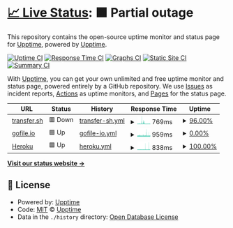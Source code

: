 # [📈 Live Status](https://upptime.github.io/upptime): <!--live status--> **🟧 Partial outage**

This repository contains the open-source uptime monitor and status page for [Upptime](https://upptime.js.org), powered by [Upptime](https://github.com/upptime/upptime).

[![Uptime CI](https://github.com/pavirp29/sitestatus/workflows/Uptime%20CI/badge.svg)](https://github.com/pavirp29/sitestatus/actions?query=workflow%3A%22Uptime+CI%22)
[![Response Time CI](https://github.com/pavirp29/sitestatus/workflows/Response%20Time%20CI/badge.svg)](https://github.com/pavirp29/sitestatus/actions?query=workflow%3A%22Response+Time+CI%22)
[![Graphs CI](https://github.com/pavirp29/sitestatus/workflows/Graphs%20CI/badge.svg)](https://github.com/pavirp29/sitestatus/actions?query=workflow%3A%22Graphs+CI%22)
[![Static Site CI](https://github.com/pavirp29/sitestatus/workflows/Static%20Site%20CI/badge.svg)](https://github.com/pavirp29/sitestatus/actions?query=workflow%3A%22Static+Site+CI%22)
[![Summary CI](https://github.com/pavirp29/sitestatus/workflows/Summary%20CI/badge.svg)](https://github.com/pavirp29/sitestatus/actions?query=workflow%3A%22Summary+CI%22)

With [Upptime](https://upptime.js.org), you can get your own unlimited and free uptime monitor and status page, powered entirely by a GitHub repository. We use [Issues](https://github.com/upptime/upptime/issues) as incident reports, [Actions](https://github.com/pavirp29/sitestatus/actions) as uptime monitors, and [Pages](https://upptime.github.io/upptime) for the status page.

<!--start: status pages-->
<!-- This summary is generated by Upptime (https://github.com/upptime/upptime) -->
<!-- Do not edit this manually, your changes will be overwritten -->
<!-- prettier-ignore -->
| URL | Status | History | Response Time | Uptime |
| --- | ------ | ------- | ------------- | ------ |
| <img alt="" src="https://favicons.githubusercontent.com/transfer.sh" height="13"> [transfer.sh](https://transfer.sh/) | 🟥 Down | [transfer-sh.yml](https://github.com/pavirp29/sitestatus/commits/HEAD/history/transfer-sh.yml) | <details><summary><img alt="Response time graph" src="./graphs/transfer-sh/response-time-week.png" height="20"> 769ms</summary><br><a href="https://pavirp29.github.io/sitestatus/history/transfer-sh"><img alt="Response time 572" src="https://img.shields.io/endpoint?url=https%3A%2F%2Fraw.githubusercontent.com%2Fpavirp29%2Fsitestatus%2FHEAD%2Fapi%2Ftransfer-sh%2Fresponse-time.json"></a><br><a href="https://pavirp29.github.io/sitestatus/history/transfer-sh"><img alt="24-hour response time 555" src="https://img.shields.io/endpoint?url=https%3A%2F%2Fraw.githubusercontent.com%2Fpavirp29%2Fsitestatus%2FHEAD%2Fapi%2Ftransfer-sh%2Fresponse-time-day.json"></a><br><a href="https://pavirp29.github.io/sitestatus/history/transfer-sh"><img alt="7-day response time 769" src="https://img.shields.io/endpoint?url=https%3A%2F%2Fraw.githubusercontent.com%2Fpavirp29%2Fsitestatus%2FHEAD%2Fapi%2Ftransfer-sh%2Fresponse-time-week.json"></a><br><a href="https://pavirp29.github.io/sitestatus/history/transfer-sh"><img alt="30-day response time 572" src="https://img.shields.io/endpoint?url=https%3A%2F%2Fraw.githubusercontent.com%2Fpavirp29%2Fsitestatus%2FHEAD%2Fapi%2Ftransfer-sh%2Fresponse-time-month.json"></a><br><a href="https://pavirp29.github.io/sitestatus/history/transfer-sh"><img alt="1-year response time 572" src="https://img.shields.io/endpoint?url=https%3A%2F%2Fraw.githubusercontent.com%2Fpavirp29%2Fsitestatus%2FHEAD%2Fapi%2Ftransfer-sh%2Fresponse-time-year.json"></a></details> | <details><summary><a href="https://pavirp29.github.io/sitestatus/history/transfer-sh">96.00%</a></summary><a href="https://pavirp29.github.io/sitestatus/history/transfer-sh"><img alt="All-time uptime 99.01%" src="https://img.shields.io/endpoint?url=https%3A%2F%2Fraw.githubusercontent.com%2Fpavirp29%2Fsitestatus%2FHEAD%2Fapi%2Ftransfer-sh%2Fuptime.json"></a><br><a href="https://pavirp29.github.io/sitestatus/history/transfer-sh"><img alt="24-hour uptime 71.97%" src="https://img.shields.io/endpoint?url=https%3A%2F%2Fraw.githubusercontent.com%2Fpavirp29%2Fsitestatus%2FHEAD%2Fapi%2Ftransfer-sh%2Fuptime-day.json"></a><br><a href="https://pavirp29.github.io/sitestatus/history/transfer-sh"><img alt="7-day uptime 96.00%" src="https://img.shields.io/endpoint?url=https%3A%2F%2Fraw.githubusercontent.com%2Fpavirp29%2Fsitestatus%2FHEAD%2Fapi%2Ftransfer-sh%2Fuptime-week.json"></a><br><a href="https://pavirp29.github.io/sitestatus/history/transfer-sh"><img alt="30-day uptime 99.01%" src="https://img.shields.io/endpoint?url=https%3A%2F%2Fraw.githubusercontent.com%2Fpavirp29%2Fsitestatus%2FHEAD%2Fapi%2Ftransfer-sh%2Fuptime-month.json"></a><br><a href="https://pavirp29.github.io/sitestatus/history/transfer-sh"><img alt="1-year uptime 99.01%" src="https://img.shields.io/endpoint?url=https%3A%2F%2Fraw.githubusercontent.com%2Fpavirp29%2Fsitestatus%2FHEAD%2Fapi%2Ftransfer-sh%2Fuptime-year.json"></a></details>
| <img alt="" src="https://favicons.githubusercontent.com/gofile.io" height="13"> [gofile.io](https://gofile.io/) | 🟩 Up | [gofile-io.yml](https://github.com/pavirp29/sitestatus/commits/HEAD/history/gofile-io.yml) | <details><summary><img alt="Response time graph" src="./graphs/gofile-io/response-time-week.png" height="20"> 959ms</summary><br><a href="https://pavirp29.github.io/sitestatus/history/gofile-io"><img alt="Response time 1043" src="https://img.shields.io/endpoint?url=https%3A%2F%2Fraw.githubusercontent.com%2Fpavirp29%2Fsitestatus%2FHEAD%2Fapi%2Fgofile-io%2Fresponse-time.json"></a><br><a href="https://pavirp29.github.io/sitestatus/history/gofile-io"><img alt="24-hour response time 1005" src="https://img.shields.io/endpoint?url=https%3A%2F%2Fraw.githubusercontent.com%2Fpavirp29%2Fsitestatus%2FHEAD%2Fapi%2Fgofile-io%2Fresponse-time-day.json"></a><br><a href="https://pavirp29.github.io/sitestatus/history/gofile-io"><img alt="7-day response time 959" src="https://img.shields.io/endpoint?url=https%3A%2F%2Fraw.githubusercontent.com%2Fpavirp29%2Fsitestatus%2FHEAD%2Fapi%2Fgofile-io%2Fresponse-time-week.json"></a><br><a href="https://pavirp29.github.io/sitestatus/history/gofile-io"><img alt="30-day response time 1043" src="https://img.shields.io/endpoint?url=https%3A%2F%2Fraw.githubusercontent.com%2Fpavirp29%2Fsitestatus%2FHEAD%2Fapi%2Fgofile-io%2Fresponse-time-month.json"></a><br><a href="https://pavirp29.github.io/sitestatus/history/gofile-io"><img alt="1-year response time 1043" src="https://img.shields.io/endpoint?url=https%3A%2F%2Fraw.githubusercontent.com%2Fpavirp29%2Fsitestatus%2FHEAD%2Fapi%2Fgofile-io%2Fresponse-time-year.json"></a></details> | <details><summary><a href="https://pavirp29.github.io/sitestatus/history/gofile-io">0.00%</a></summary><a href="https://pavirp29.github.io/sitestatus/history/gofile-io"><img alt="All-time uptime 20.85%" src="https://img.shields.io/endpoint?url=https%3A%2F%2Fraw.githubusercontent.com%2Fpavirp29%2Fsitestatus%2FHEAD%2Fapi%2Fgofile-io%2Fuptime.json"></a><br><a href="https://pavirp29.github.io/sitestatus/history/gofile-io"><img alt="24-hour uptime 0.00%" src="https://img.shields.io/endpoint?url=https%3A%2F%2Fraw.githubusercontent.com%2Fpavirp29%2Fsitestatus%2FHEAD%2Fapi%2Fgofile-io%2Fuptime-day.json"></a><br><a href="https://pavirp29.github.io/sitestatus/history/gofile-io"><img alt="7-day uptime 0.00%" src="https://img.shields.io/endpoint?url=https%3A%2F%2Fraw.githubusercontent.com%2Fpavirp29%2Fsitestatus%2FHEAD%2Fapi%2Fgofile-io%2Fuptime-week.json"></a><br><a href="https://pavirp29.github.io/sitestatus/history/gofile-io"><img alt="30-day uptime 20.85%" src="https://img.shields.io/endpoint?url=https%3A%2F%2Fraw.githubusercontent.com%2Fpavirp29%2Fsitestatus%2FHEAD%2Fapi%2Fgofile-io%2Fuptime-month.json"></a><br><a href="https://pavirp29.github.io/sitestatus/history/gofile-io"><img alt="1-year uptime 20.85%" src="https://img.shields.io/endpoint?url=https%3A%2F%2Fraw.githubusercontent.com%2Fpavirp29%2Fsitestatus%2FHEAD%2Fapi%2Fgofile-io%2Fuptime-year.json"></a></details>
| <img alt="" src="https://favicons.githubusercontent.com/heroku.com" height="13"> [Heroku](https://heroku.com/) | 🟩 Up | [heroku.yml](https://github.com/pavirp29/sitestatus/commits/HEAD/history/heroku.yml) | <details><summary><img alt="Response time graph" src="./graphs/heroku/response-time-week.png" height="20"> 838ms</summary><br><a href="https://pavirp29.github.io/sitestatus/history/heroku"><img alt="Response time 806" src="https://img.shields.io/endpoint?url=https%3A%2F%2Fraw.githubusercontent.com%2Fpavirp29%2Fsitestatus%2FHEAD%2Fapi%2Fheroku%2Fresponse-time.json"></a><br><a href="https://pavirp29.github.io/sitestatus/history/heroku"><img alt="24-hour response time 1143" src="https://img.shields.io/endpoint?url=https%3A%2F%2Fraw.githubusercontent.com%2Fpavirp29%2Fsitestatus%2FHEAD%2Fapi%2Fheroku%2Fresponse-time-day.json"></a><br><a href="https://pavirp29.github.io/sitestatus/history/heroku"><img alt="7-day response time 838" src="https://img.shields.io/endpoint?url=https%3A%2F%2Fraw.githubusercontent.com%2Fpavirp29%2Fsitestatus%2FHEAD%2Fapi%2Fheroku%2Fresponse-time-week.json"></a><br><a href="https://pavirp29.github.io/sitestatus/history/heroku"><img alt="30-day response time 806" src="https://img.shields.io/endpoint?url=https%3A%2F%2Fraw.githubusercontent.com%2Fpavirp29%2Fsitestatus%2FHEAD%2Fapi%2Fheroku%2Fresponse-time-month.json"></a><br><a href="https://pavirp29.github.io/sitestatus/history/heroku"><img alt="1-year response time 806" src="https://img.shields.io/endpoint?url=https%3A%2F%2Fraw.githubusercontent.com%2Fpavirp29%2Fsitestatus%2FHEAD%2Fapi%2Fheroku%2Fresponse-time-year.json"></a></details> | <details><summary><a href="https://pavirp29.github.io/sitestatus/history/heroku">100.00%</a></summary><a href="https://pavirp29.github.io/sitestatus/history/heroku"><img alt="All-time uptime 99.75%" src="https://img.shields.io/endpoint?url=https%3A%2F%2Fraw.githubusercontent.com%2Fpavirp29%2Fsitestatus%2FHEAD%2Fapi%2Fheroku%2Fuptime.json"></a><br><a href="https://pavirp29.github.io/sitestatus/history/heroku"><img alt="24-hour uptime 100.00%" src="https://img.shields.io/endpoint?url=https%3A%2F%2Fraw.githubusercontent.com%2Fpavirp29%2Fsitestatus%2FHEAD%2Fapi%2Fheroku%2Fuptime-day.json"></a><br><a href="https://pavirp29.github.io/sitestatus/history/heroku"><img alt="7-day uptime 100.00%" src="https://img.shields.io/endpoint?url=https%3A%2F%2Fraw.githubusercontent.com%2Fpavirp29%2Fsitestatus%2FHEAD%2Fapi%2Fheroku%2Fuptime-week.json"></a><br><a href="https://pavirp29.github.io/sitestatus/history/heroku"><img alt="30-day uptime 99.75%" src="https://img.shields.io/endpoint?url=https%3A%2F%2Fraw.githubusercontent.com%2Fpavirp29%2Fsitestatus%2FHEAD%2Fapi%2Fheroku%2Fuptime-month.json"></a><br><a href="https://pavirp29.github.io/sitestatus/history/heroku"><img alt="1-year uptime 99.75%" src="https://img.shields.io/endpoint?url=https%3A%2F%2Fraw.githubusercontent.com%2Fpavirp29%2Fsitestatus%2FHEAD%2Fapi%2Fheroku%2Fuptime-year.json"></a></details>

<!--end: status pages-->

[**Visit our status website →**](https://upptime.github.io/upptime)

## 📄 License

- Powered by: [Upptime](https://github.com/upptime/upptime)
- Code: [MIT](./LICENSE) © [Upptime](https://upptime.js.org)
- Data in the `./history` directory: [Open Database License](https://opendatacommons.org/licenses/odbl/1-0/)
